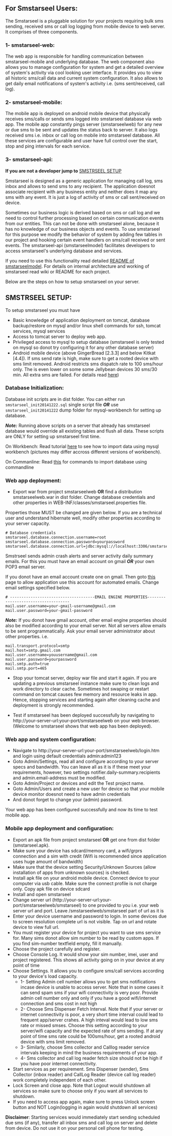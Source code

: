 For Smstarseel Users:
--------------------
The Smstarseel is a pluggable solution for your projects requiring bulk sms sending, received sms or call log logging from mobile device to web server. It comprises of three components.

### 1- smstarseel-web:
The web app is responsible for handling communication between smstarseel-mobile and underlying database. The web component also allows you to manage configuration for system and get a detailed overview of system's activity via cool looking user interface. It provides you to view all historic sms/call data and current system configuration. It also allows to get daily email notifications of system's activity i.e. (sms sent/received, call log).

### 2- smstarseel-mobile: 
The mobile app is deployed on android mobile device that physically receives sms/calls or sends sms logged into smstarseel database via web app. The mobile app constantly pings server (smstarseelweb) for any new or due sms to be sent and updates the status back to server. It also logs received sms i.e. inbox or call log on mobile into smstarseel database. All these services are configurable and user have full control over the start, stop and ping intervals for each service.

### 3- smstarseel-api: 
**If you are not a developer jump to** [SMSTRSEEL SETUP](#smstrseel-setup)  

Smstarseel is designed as a generic application for managing call log, sms inbox and allows to send sms to any recipient. The application doesnot associate recipient with any business entity and neither does it map any sms with any event. It is just a log of activity of sms or call sent/received on device. 

Sometimes our business logic is derived based on sms or call log and we need to control further processing based on certain communication events from our entities. This can not be done with smstarseel alone, because it has no knowledge of our business objects and events. To use smstarseel for this purpose we modify the behavior of system by adding few tables in our project and hooking certain event handlers on sms/call received or sent events. The smstarseel-api (smstarseelmodel) facilitates developers to access smstarseel's underlying database and services.

If you need to use this functionality read detailed [README of smstarseelmodel](smstarseelmodel). For details on internal architecture and working of smstarseel read wiki or README for each project. 

Below are the steps on how to setup smstarseel on your server.

## SMSTRSEEL SETUP:
To setup smstarseel you must have 
- Basic knowledge of application deployment on tomcat, database backup/restore on mysql and/or linux shell commands for ssh, tomcat services, mysql services
- Access to tomcat server to deploy web app. 
- Privileged access to mysql to setup database (smstarseel is only tested on mysql so donot try configuring it for any other database server)
- Android mobile device (above GingerBread [2.3.3] and below Kitkat [4.4]). If sms send rate is high, make sure to get a rooted device with sms limit removed. Android restricts sms dispatch rate to 100 sms/hour only. The is even lower on some some Jellybean devices 30 sms/30 min. All extra sms are failed. For details read [here](https://plus.google.com/+AlSutton/posts/6XP2HcvPkvX))

### Database Initialization:
Database init scripts are in dist folder. You can either run `smstarseel_init20141222.sql` single script file ***OR*** use `smstarseel_init20141222` dump folder for mysql-workbench for setting up database.

***Note:*** Running above scripts on a server that already has smstarseel database would override all existing tables and flush all data. These scripts are ONLY for setting up smstarseel first time.

On Workbench: Read tutorial [here](https://help.fasthosts.co.uk/app/answers/detail/a_id/1404/~/back-up-and-restore-mysql-databases-using-mysql-workbench-5) to see how to import data using mysql workbench (pictures may differ accross different versions of workbench).

On Commanline: Read [this](http://www.linuxbrigade.com/import-mysql-database-command-line/) for commands to import database using commandline

### Web app deployment:
- Export war from project smstarseelweb **OR** find a distribution smstarseelweb.war in dist folder. Change database credentials and other properties in WEB-INF/classes/smstarseel.properties file.

Properties those MUST be changed are given below. If you are a technical user and understand hibernate well, modify other properties according to your server capacity.
```
# Database credentials
smstarseel.database.connection.username=root
smstarseel.database.connection.password=yourpassword
smstarseel.database.connection.url=jdbc:mysql://localhost:3306/smstarseel
```
Smstrseel sends admin crash alerts and server activity daily summary emails. For this you must have an email account on gmail ***OR*** your own POP3 email server. 

If you donot have an email account create one on gmail. Then goto [this](https://www.google.com/settings/security/lesssecureapps) page to allow application use this account for automated emails. Change email settings specified below. 
```
# -------------------------------------EMAIL ENGINE PROPERTIES------------------------------------
mail.user.username=your-gmail-username@gmail.com
mail.user.password=your-gmail-password
```
***Note:*** If you donot have gmail account, other email engine properties should also be modified according to your email server. Not all servers allow emails to be sent programmatically. Ask your email server administrator about other properties. i.e.
```
mail.transport.protocol=smtp
mail.host=smtp.gmail.com
mail.user.username=youusername@gmail.com
mail.user.password=yourpassword
mail.smtp.auth=true
mail.smtp.port=465
```

- Stop your tomcat server, deploy war file and start it again. If you are updating a previous smstarseel instance make sure to clean logs and work directory to clear cache. Sometimes hot swaping or restart command on tomcat causes few memory and resource leaks in app. Hence, stopping services and starting again after cleaning cache and deployment is strongly recommended.

- Test if smstarseel has been deployed successfully by navigating to http://your-server-url:your-port/smstarseelweb on your web browser. (Welcome to smstarseel shows that web app has been deployed).

### Web app and system configuration:
- Navigate to http://your-server-url:your-port/smstarseelweb/login.htm and login using default credentials admin:admin123
- Goto Admin/Settings, read all and configure according to your server specs and bandwidth. You can leave all as it is if these meet your requirements, however, two settings notifier.daily-summary.recipients and admin.email-address must be modified.
- Goto Admin/Project or devices and edit the Test project name. 
- Goto Admin/Users and create a new user for device so that your mobile device monitor doesnot need to have admin credentials
- And donot forget to change your (admin) password.

Your web app has been configured successfully and now its time to test mobile app.

### Mobile app deployment and configuration:
- Export an apk file from project smstarseel **OR** get one from dist folder (smstarseel.apk).
- Make sure your device has sdcard/memory card, a wifi/grprs connection and a sim with credit (Wifi is recommended since application uses huge amount of bandwidth) 
- Make sure that the device setting Security/Unknown Sources (allow installation of apps from unknown sources) is checked.
- Install apk file on your android mobile device. 
	Connect device to your computer via usb cable.
	Make sure the connect profile is not charge only.
	Copy apk file on device sdcard
- Install and open smstarseel
- Change server url (http://your-server-url:your-port/smstarseelweb/smstarseel) to one provided to you i.e. your web server url and port. Leave /smstarseelweb/smstarseel part of url as it is
- Enter your device username and password to login. In some devices due to screen resolution complete url is not visible. Tap on url and rotate device to view  full url.
- You must register your device for project you want to use sms service for. Many sims donot allow sim number to be read by custom apps. If you find sim-number textfield empty, fill it manually.
- Choose the project carefully and register.
- Choose Console Log. It would show your sim number, imei, user and project registered. This shows all activity going on in your device at any point of time
- Choose Settings. It allows you to configure sms/call services according to your device's load capacity.
	- 1- Setting Admin cell number allows you to get sms notifications incase device is unable to access server. Note that in some cases it can send spam sms if your wifi connectivity is very poor. Provide admin cell number only and only if you have a good wifi/internet connection and sms cost in not high
	- 2- Choose Sms Dispenser Fetch Interval. Note that if your server or internet connectivity is poor, a very short time interval could lead to frequent app/server crahes. A high inteval would lead to low sms rate or missed smses. Choose this setting according to your server/wifi capacity and the expected rate of sms sending. If at any point of time sms rate could be 100sms/hour, get a rooted android device with sms limit removed.
	- 3- Similarly, choose Sms collector and Calllog reader service intervals keeping in mind the business requirements of your app.
	- 4- Sms collector and call log reader fetch size should not be high if you have poor internet connectivity.
- Start services as per requirement. Sms Dispenser (sender), Sms Collector (inbox reader) and CallLog Reader (device call log reader) work completely independent of each other.
- Lock Screen and close app. Note that Logout would shutdown all services so make sure to choose only if you want all services to shutdown.
- If you need to access app again, make sure to press Unlock screen button and NOT Login(logging in again would shutdown all services)

**Disclaimer**: Starting services would immediately start sending scheduled due sms (if any), transfer all inbox sms and call log on server and delete from device. Do not use it on your personal cell phone for testing.